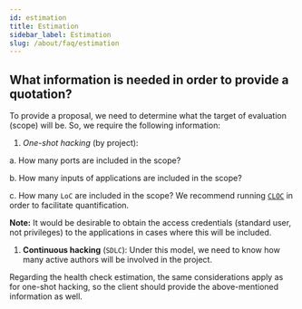 ```yaml
---
id: estimation
title: Estimation
sidebar_label: Estimation
slug: /about/faq/estimation
---
```


## What information is needed in order to provide a quotation?

To provide a proposal,
we need to determine
what the target of evaluation (scope) will be.
So,
we require the following information:

1. *One-shot hacking* (by project):

  a. How many ports are included in the scope?

  b. How many inputs of applications
  are included in the scope?

  c. How many `LoC` are included in the scope?
  We recommend running
  [`CLOC`](https://github.com/AlDanial/cloc)
  in order to facilitate quantification.

**Note:**
It would be desirable to obtain
the access credentials
(standard user, not privileges)
to the applications in cases
where this will be included.

1. **Continuous hacking** (`SDLC`):
  Under this model,
  we need to know how many active authors
  will be involved in the project.

Regarding the health check estimation,
the same considerations apply
as for one-shot hacking,
so the client should provide
the above-mentioned information as well.
